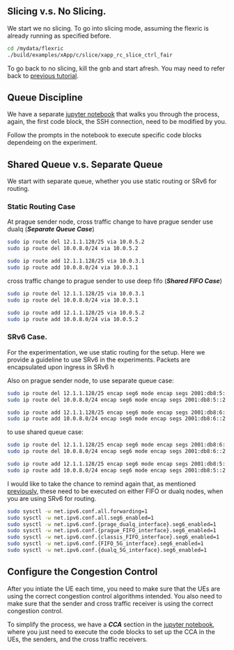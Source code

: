 ## Slicing v.s. No Slicing. 

We start we no slicing. To go into slicing mode, assuming the flexric is already running as specified before. 

```bash
cd /mydata/flexric  
./build/examples/xApp/c/slice/xapp_rc_slice_ctrl_fair
```

To go back to no slicing, kill the gnb and start afresh. You may need to refer back to [previous tutorial](./setup_network.md).


## Queue Discipline

We have a separate [jupyter notebook](./qdisc_cca.ipynb) that walks you through the process, again, the first code block, the SSH connection, need to be modified by you. 

Follow the prompts in the notebook to execute specific code blocks dependeing on the experiment. 

## Shared Queue v.s. Separate Queue

We start with separate queue, whether you use static routing or SRv6 for routing. 

### Static Routing Case
At prague sender node, 
cross traffic change to have prague sender use dualq (***Separate Queue Case***)
```bash
sudo ip route del 12.1.1.128/25 via 10.0.5.2
sudo ip route del 10.0.8.0/24 via 10.0.5.2

sudo ip route add 12.1.1.128/25 via 10.0.3.1
sudo ip route add 10.0.8.0/24 via 10.0.3.1
```


cross traffic change to prague sender to use deep fifo (***Shared FIFO Case***)
```bash
sudo ip route del 12.1.1.128/25 via 10.0.3.1 
sudo ip route del 10.0.8.0/24 via 10.0.3.1 

sudo ip route add 12.1.1.128/25 via 10.0.5.2 
sudo ip route add 10.0.8.0/24 via 10.0.5.2 
```

### SRv6 Case.
<!-- 96040 and 5129. on decap we need the ECN marking to be copied from outer to inner packet headers, as specified ibn  -->
For the experimentation, we use static routing for the setup. Here we provide a guideline to use SRv6 in the experiments. Packets are encapsulated upon ingress in SRv6 h



Also on prague sender node, to use separate queue case:
```bash
sudo ip route del 12.1.1.128/25 encap seg6 mode encap segs 2001:db8:5::2 dev eno2
sudo ip route del 10.0.8.0/24 encap seg6 mode encap segs 2001:db8:5::2 dev eno2

sudo ip route add 12.1.1.128/25 encap seg6 mode encap segs 2001:db8:6::2 dev enp5s0f0
sudo ip route add 10.0.8.0/24 encap seg6 mode encap segs 2001:db8:6::2 dev enp5s0f0
```

to use shared queue case:
```bash
sudo ip route del 12.1.1.128/25 encap seg6 mode encap segs 2001:db8:6::2 dev enp5s0f0
sudo ip route del 10.0.8.0/24 encap seg6 mode encap segs 2001:db8:6::2 dev enp5s0f0

sudo ip route add 12.1.1.128/25 encap seg6 mode encap segs 2001:db8:5::2 dev eno2
sudo ip route add 10.0.8.0/24 encap seg6 mode encap segs 2001:db8:5::2 dev eno2
```

I would like to take the chance to remind again that, as mentioned [previously](./get_resources.md), these need to be executed on either FIFO or dualq nodes, when you are using SRv6 for routing. 

```bash
sudo sysctl -w net.ipv6.conf.all.forwarding=1
sudo sysctl -w net.ipv6.conf.all.seg6_enabled=1
sudo sysctl -w net.ipv6.conf.{prage_dualq_interface}.seg6_enabled=1
sudo sysctl -w net.ipv6.conf.{prague_FIFO_interface}.seg6_enabled=1
sudo sysctl -w net.ipv6.conf.{classis_FIFO_interface}.seg6_enabled=1
sudo sysctl -w net.ipv6.conf.{FIFO_5G_interface}.seg6_enabled=1
sudo sysctl -w net.ipv6.conf.{dualq_5G_interface}.seg6_enabled=1
```

## Configure the Congestion Control
After you intiate the UE each time, you need to make sure that the UEs are using the correct congestion control algorithms intended. You also need to make sure that the sender and cross traffic receiver is using the correct congestion control. 

To simplify the process, we have a ***CCA*** section in the [jupyter notebook](./qdisc_cca.ipynb), where you just need to execute the code blocks to set up the CCA in the UEs, the senders, and the cross traffic receivers. 
